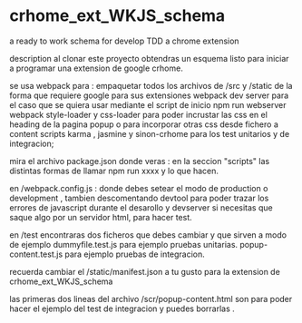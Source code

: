 # crhome_ext_WKJS_schema
a ready to work schema for develop TDD a chrome extension

description
al clonar este proyecto obtendras un esquema listo para iniciar a programar una extension de google crhome.

se usa webpack para :
  empaquetar todos los archivos de /src  y   /static  de la forma que requiere google para sus extensiones
  webpack dev server para el caso que se quiera usar mediante el script de inicio npm run webserver
  webpack style-loader y css-loader para poder incrustar las css en el heading de la pagina popup o para incorporar otras css desde fichero a content scripts
karma , jasmine y sinon-crhome para los test unitarios y de integracion;

mira el archivo package.json donde veras :
en la seccion "scripts" las distintas formas de llamar npm run xxxx y lo que hacen.

en /webpack.config.js :
donde debes setear el modo de production o development , tambien descomentando devtool para poder trazar los errores de javascript durante el desarollo
y devserver si necesitas que saque algo por un servidor html, para hacer test.

en /test encontraras dos ficheros que debes cambiar  y que sirven a modo de ejemplo
dummyfile.test.js para ejemplo pruebas unitarias.
popup-content.test.js para ejemplo pruebas de integracion.

recuerda cambiar el /static/manifest.json a tu gusto para la extension de crhome_ext_WKJS_schema


las primeras dos lineas del archivo /scr/popup-content.html son para poder hacer el ejemplo del test de integracion y puedes borrarlas .
